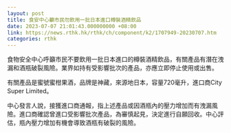 ```yaml
---
layout: post
title: 食安中心籲市民勿飲用一批日本進口樽裝酒精飲品
date: 2023-07-07 21:01:43.000000000 +08:00
link: https://news.rthk.hk/rthk/ch/component/k2/1707949-20230707.htm
categories: rthk
---
```


食物安全中心呼籲市民不要飲用一批日本進口的樽裝酒精飲品，有關產品有潛在洩漏和酒瓶破裂風險。業界如持有受影響批次的產品，亦應立即停止使用或出售。

有關產品是蜜號蜜柑果酒，品牌是神藏，來源地日本，容量720毫升，進口商City Super Limited。

中心發言人說，接獲進口商通報，指上述產品或因酒瓶內的壓力增加而有洩漏風險。進口商確認曾進口受影響批次產品，為審慎起見，決定進行自願回收。中心評估，瓶內壓力增加有機會導致酒瓶有破裂的風險。
